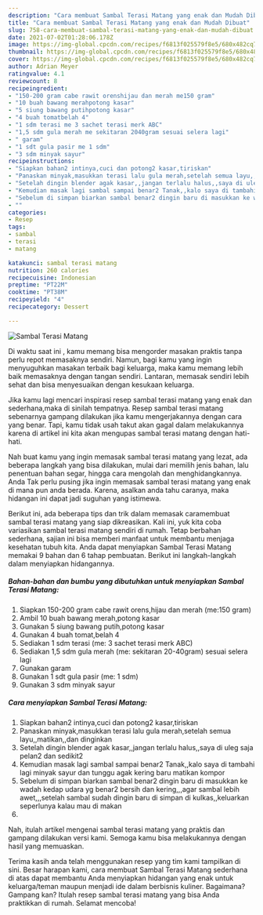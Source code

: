 ```yaml
---
description: "Cara membuat Sambal Terasi Matang yang enak dan Mudah Dibuat"
title: "Cara membuat Sambal Terasi Matang yang enak dan Mudah Dibuat"
slug: 758-cara-membuat-sambal-terasi-matang-yang-enak-dan-mudah-dibuat
date: 2021-07-02T01:28:06.178Z
image: https://img-global.cpcdn.com/recipes/f6813f025579f8e5/680x482cq70/sambal-terasi-matang-foto-resep-utama.jpg
thumbnail: https://img-global.cpcdn.com/recipes/f6813f025579f8e5/680x482cq70/sambal-terasi-matang-foto-resep-utama.jpg
cover: https://img-global.cpcdn.com/recipes/f6813f025579f8e5/680x482cq70/sambal-terasi-matang-foto-resep-utama.jpg
author: Adrian Meyer
ratingvalue: 4.1
reviewcount: 8
recipeingredient:
- "150-200 gram cabe rawit orenshijau dan merah me150 gram"
- "10 buah bawang merahpotong kasar"
- "5 siung bawang putihpotong kasar"
- "4 buah tomatbelah 4"
- "1 sdm terasi me 3 sachet terasi merk ABC"
- "1,5 sdm gula merah me sekitaran 2040gram sesuai selera lagi"
- " garam"
- "1 sdt gula pasir me 1 sdm"
- "3 sdm minyak sayur"
recipeinstructions:
- "Siapkan bahan2 intinya,cuci dan potong2 kasar,tiriskan"
- "Panaskan minyak,masukkan terasi lalu gula merah,setelah semua layu,,matikan,,dan dinginkan"
- "Setelah dingin blender agak kasar,,jangan terlalu halus,,saya di uleg saja pelan2 dan sedikit2"
- "Kemudian masak lagi sambal sampai benar2 Tanak,,kalo saya di tambahi lagi minyak sayur dan tunggu agak kering baru matikan kompor"
- "Sebelum di simpan biarkan sambal benar2 dingin baru di masukkan ke wadah kedap udara yg benar2 bersih dan kering,,,agar sambal lebih awet,,,setelah sambal sudah dingin baru di simpan di kulkas,,keluarkan seperlunya kalau mau di makan"
- ""
categories:
- Resep
tags:
- sambal
- terasi
- matang

katakunci: sambal terasi matang 
nutrition: 260 calories
recipecuisine: Indonesian
preptime: "PT22M"
cooktime: "PT38M"
recipeyield: "4"
recipecategory: Dessert

---
```



![Sambal Terasi Matang](https://img-global.cpcdn.com/recipes/f6813f025579f8e5/680x482cq70/sambal-terasi-matang-foto-resep-utama.jpg)

Di waktu  saat ini , kamu memang bisa mengorder masakan praktis tanpa perlu repot memasaknya sendiri. Namun, bagi kamu yang ingin menyuguhkan masakan terbaik bagi keluarga, maka kamu memang lebih baik memasaknya dengan tangan sendiri. Lantaran, memasak sendiri lebih sehat dan bisa menyesuaikan dengan kesukaan keluarga.

Jika kamu lagi mencari inspirasi resep sambal terasi matang yang enak dan sederhana,maka di sinilah tempatnya. Resep sambal terasi matang  sebenarnya gampang dilakukan jika kamu mengerjakannya dengan cara yang benar. Tapi, kamu tidak usah takut akan gagal dalam melakukannya 
karena di artikel ini kita akan mengupas sambal terasi matang dengan hati-hati.  



Nah buat kamu yang ingin memasak sambal terasi matang yang lezat, ada beberapa langkah yang bisa dilakukan, mulai dari memilih jenis bahan, lalu penentuan bahan segar, hingga cara mengolah dan menghidangkannya. Anda Tak perlu pusing jika ingin memasak sambal terasi matang yang enak di mana pun anda berada. Karena, asalkan anda  tahu caranya, maka hidangan ini dapat jadi suguhan yang istimewa.

Berikut ini, ada beberapa tips dan trik dalam memasak caramembuat sambal terasi matang yang siap dikreasikan. Kali ini, yuk kita coba variasikan sambal terasi matang sendiri di rumah. Tetap berbahan sederhana, sajian ini bisa memberi manfaat untuk membantu menjaga kesehatan tubuh kita. Anda dapat menyiapkan Sambal Terasi Matang memakai 9 bahan dan 6 tahap pembuatan. Berikut ini langkah-langkah dalam menyiapkan hidangannya.

<!--inarticleads1-->

##### Bahan-bahan dan bumbu yang dibutuhkan untuk menyiapkan Sambal Terasi Matang:

1. Siapkan 150-200 gram cabe rawit orens,hijau dan merah (me:150 gram)
1. Ambil 10 buah bawang merah,potong kasar
1. Gunakan 5 siung bawang putih,potong kasar
1. Gunakan 4 buah tomat,belah 4
1. Sediakan 1 sdm terasi (me: 3 sachet terasi merk ABC)
1. Sediakan 1,5 sdm gula merah (me: sekitaran 20-40gram) sesuai selera lagi
1. Gunakan  garam
1. Gunakan 1 sdt gula pasir (me: 1 sdm)
1. Gunakan 3 sdm minyak sayur




<!--inarticleads2-->

##### Cara menyiapkan Sambal Terasi Matang:

1. Siapkan bahan2 intinya,cuci dan potong2 kasar,tiriskan
1. Panaskan minyak,masukkan terasi lalu gula merah,setelah semua layu,,matikan,,dan dinginkan
1. Setelah dingin blender agak kasar,,jangan terlalu halus,,saya di uleg saja pelan2 dan sedikit2
1. Kemudian masak lagi sambal sampai benar2 Tanak,,kalo saya di tambahi lagi minyak sayur dan tunggu agak kering baru matikan kompor
1. Sebelum di simpan biarkan sambal benar2 dingin baru di masukkan ke wadah kedap udara yg benar2 bersih dan kering,,,agar sambal lebih awet,,,setelah sambal sudah dingin baru di simpan di kulkas,,keluarkan seperlunya kalau mau di makan
1. 




Nah, itulah artikel mengenai  sambal terasi matang  yang praktis dan gampang dilakukan versi kami. Semoga kamu bisa melakukannya dengan hasil yang memuaskan. 

Terima kasih anda telah menggunakan resep yang tim kami tampilkan di sini. Besar harapan kami, cara membuat  Sambal Terasi Matang sederhana di atas dapat membantu Anda menyiapkan hidangan yang enak untuk keluarga/teman maupun menjadi ide dalam berbisnis kuliner. Bagaimana? Gampang kan? Itulah resep sambal terasi matang yang bisa Anda praktikkan di rumah. Selamat mencoba!

